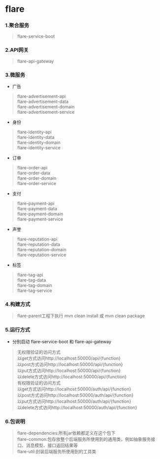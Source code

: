 # flare
### 1.聚合服务
> flare-service-boot

### 2.API网关
> flare-api-gateway

### 3.微服务
- 广告
> flare-advertisement-api<br>
> flare-advertisement-data<br>
> flare-advertisement-domain<br>
> flare-advertisement-service<br>

- 身份
> flare-identity-api<br>
> flare-identity-data<br>
> flare-identity-domain<br>
> flare-identity-service<br>

- 订单
> flare-order-api<br>
> flare-order-data<br>
> flare-order-domain<br>
> flare-order-service<br>

- 支付
> flare-payment-api<br>
> flare-payment-data<br>
> flare-payment-domain<br>
> flare-payment-service<br>

- 声誉
> flare-reputation-api<br>
> flare-reputation-data<br>
> flare-reputation-domain<br>
> flare-reputation-service<br>

- 标签
> flare-tag-api<br>
> flare-tag-data<br>
> flare-tag-domain<br>
> flare-tag-service<br>

### 4.构建方式
> flare-parent工程下执行 mvn clean install 或 mvn clean package

### 5.运行方式
- 分别启动 flare-service-boot 和 flare-api-gateway<br>
> 无权限验证的访问方式<br>
> 以get方式访问http://localhost:50000/api/{function}<br>
> 以post方式访问http://localhost:50000/api/{function}<br>
> 以put方式访问http://localhost:50000/api/{function}<br>
> 以delete方式访问http://localhost:50000/api/{function}<br>
> 有权限验证的访问方式<br>
> 以get方式访问http://localhost:50000/auth/api/{function}<br>
> 以post方式访问http://localhost:50000/auth/api/{function}<br>
> 以put方式访问http://localhost:50000/auth/api/{function}<br>
> 以delete方式访问http://localhost:50000/auth/api/{function}<br>

### 6.包说明
> flare-dependencies:所有jar依赖都定义在这个包下<br>
> flare-common:包存放整个后端服务所使用到的通用类，例如抽象服务接口、消息模型、接口返回结果等<br>
> flare-util:封装后端服务所使用到的工具类<br>
